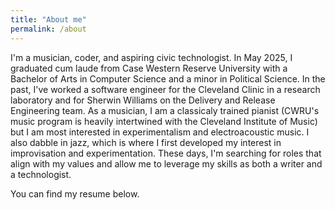```yaml
---
title: "About me"
permalink: /about
---
```

I'm a musician, coder, and aspiring civic technologist. In May 2025, I graduated cum laude from Case Western Reserve University with a Bachelor of Arts in Computer Science and a minor in Political Science. In the past, I've worked a software engineer for the Cleveland Clinic in a research laboratory and for Sherwin Williams on the Delivery and Release Engineering team. As a musician, I am a classicaly trained pianist (CWRU's music program is heavily intertwined with the Cleveland Institute of Music) but I am most interested in experimentalism and electroacoustic music. I also dabble in jazz, which is where I first developed my interest in improvisation and experimentation. These days, I'm searching for roles that align with my values and allow me to leverage my skills as both a writer and a technologist. 

You can find my resume below.

<object data="assets/files/Addison Miller Resume 5_22.docx (2).pdf" width="1000" height="1000" type='application/pdf'>